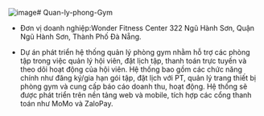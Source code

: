 ![image](https://github.com/user-attachments/assets/07bb6a1d-80bc-4092-9ac3-bf8853378386)# Quan-ly-phong-Gym
- Đơn vị doanh nghiệp:Wonder Fitness Center 322 Ngũ Hành Sơn, Quận Ngũ Hành Sơn, Thành Phố Đà Nẵng.

- Dự án phát triển hệ thống quản lý phòng gym nhằm hỗ trợ các phòng tập trong việc quản lý hội viên, đặt lịch tập, thanh toán trực tuyến và theo dõi hoạt động của hội viên. Hệ thống bao gồm các chức năng chính như đăng ký/gia hạn gói tập, đặt lịch với PT, quản lý trang thiết bị phòng gym và cung cấp báo cáo doanh thu, hoạt động. Hệ thống sẽ được phát triển trên nền tảng web và mobile, tích hợp các cổng thanh toán như MoMo và ZaloPay.
